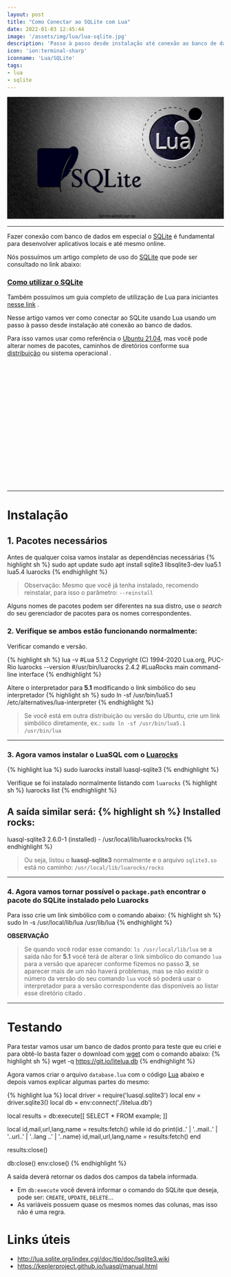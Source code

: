 ```yaml
---
layout: post
title: "Como Conectar ao SQLite com Lua"
date: 2022-01-03 12:45:44
image: '/assets/img/lua/lua-sqlite.jpg'
description: 'Passo à passo desde instalação até conexão ao banco de dados.'
icon: 'ion:terminal-sharp'
iconname: 'Lua/SQLite'
tags:
- lua
- sqlite
---
```


![Como Conectar ao SQLite com Lua](/assets/img/lua/lua-sqlite.jpg)

---

Fazer conexão com banco de dados em especial o [SQLite](https://terminalroot.com.br/2021/02/como-utilizar-o-sqlite.html) é fundamental para desenvolver aplicativos locais e até mesmo online.

Nós possuímos um artigo completo de uso do [SQLite](https://terminalroot.com.br/2021/02/como-utilizar-o-sqlite.html) que pode ser consultado no link abaixo:
### [Como utilizar o SQLite](https://terminalroot.com.br/2021/02/como-utilizar-o-sqlite.html)

Também possuímos um guia completo de utilização de Lua para iniciantes [nesse link](https://terminalroot.com.br/lua) .

Nesse artigo vamos ver como conectar ao SQLite usando Lua usando um passo à passo desde instalação até conexão ao banco de dados. 

Para isso vamos usar como referência o [Ubuntu 21.04](https://terminalroot.com.br/tags#ubuntu), mas você pode alterar nomes de pacotes, caminhos de diretórios conforme sua [distribuição](https://terminalroot.com.br/tags#distro) ou sistema operacional .


<!-- SQUARE - GAMES ROOT -->
<script async src="//pagead2.googlesyndication.com/pagead/js/adsbygoogle.js"></script>
<ins class="adsbygoogle"
style="display:inline-block;width:336px;height:280px"
data-ad-client="ca-pub-2838251107855362"
data-ad-slot="5351066970"></ins>
<script>
(adsbygoogle = window.adsbygoogle || []).push({});
</script>

---

# Instalação 

## 1. Pacotes necessários
Antes de qualquer coisa vamos instalar as dependências necessárias
{% highlight sh %}
sudo apt update
sudo apt install sqlite3 libsqlite3-dev lua5.1 lua5.4 luarocks
{% endhighlight %}
> Observação: Mesmo que você já tenha instalado, recomendo reinstalar, para isso o parâmetro: `--reinstall`

Alguns nomes de pacotes podem ser diferentes na sua distro, use o *search* do seu gerenciador de pacotes para os nomes correspondentes.

### 2. Verifique se ambos estão funcionando normalmente:
Verificar comando e versão.

{% highlight sh %}
lua -v
#Lua 5.1.2  Copyright (C) 1994-2020 Lua.org, PUC-Rio
luarocks --version
#/usr/bin/luarocks 2.4.2
#LuaRocks main command-line interface
{% endhighlight %}

Altere o interpretador para **5.1** modificando o link simbólico do seu interpretador
{% highlight sh %}
sudo ln -sf /usr/bin/lua5.1 /etc/alternatives/lua-interpreter
{% endhighlight %}
> Se você está em outra distribuição ou versão do Ubuntu, crie um link simbólico diretamente, ex.: `sudo ln -sf /usr/bin/lua5.1 /usr/bin/lua`

---

### 3. Agora vamos instalar o LuaSQL com o [Luarocks](https://terminalroot.com.br/lua/#luarocks)
{% highlight lua %}
sudo luarocks install luasql-sqlite3
{% endhighlight %}

Verifique se foi instalado normalmente listando com `luarocks`
{% highlight sh %}
luarocks list
{% endhighlight %}

A saída similar será:
{% highlight sh %}
Installed rocks:
----------------

luasql-sqlite3
   2.6.0-1 (installed) - /usr/local/lib/luarocks/rocks
{% endhighlight %}
> Ou seja, listou o **luasql-sqlite3** normalmente e o arquivo `sqlite3.so` está no caminho: `/usr/local/lib/luarocks/rocks`


<!-- RECTANGLE 2 - OnParagragraph -->
<script async src="//pagead2.googlesyndication.com/pagead/js/adsbygoogle.js"></script>
<ins class="adsbygoogle"
style="display:block; text-align:center;"
data-ad-layout="in-article"
data-ad-format="fluid"
data-ad-client="ca-pub-2838251107855362"
data-ad-slot="8549252987"></ins>
<script>
(adsbygoogle = window.adsbygoogle || []).push({});
</script>

---

### 4. Agora vamos tornar possível o `package.path` encontrar o pacote do SQLite instalado pelo Luarocks
Para isso crie um link simbólico com o comando abaixo:
{% highlight sh %}
sudo ln -s /usr/local/lib/lua /usr/lib/lua
{% endhighlight %}

**OBSERVAÇÃO**
> Se quando você rodar esse comando: `ls /usr/local/lib/lua` se a saída não for **5.1** você terá de alterar o link simbólico do comando `lua` para a versão que aparecer conforme fizemos no passo **3**, se aparecer mais de um não haverá problemas, mas se não existir o número da versão do seu comando `lua` você só poderá usar o interpretador para a versão correspondente das disponíveis ao listar esse diretório citado .

---

# Testando
Para testar vamos usar um banco de dados pronto para teste que eu criei e para obtê-lo basta fazer o download com [wget](https://terminalroot.com.br/2019/05/aprenda-a-explorar-o-comando-wget.html) com o comando abaixo:
{% highlight sh %}
wget -q https://git.io/litelua.db
{% endhighlight %}

Agora vamos criar o arquivo `database.lua` com o código [Lua](https://terminalroot.com.br/lua) abaixo e depois vamos explicar algumas partes do mesmo:

{% highlight lua %}
local driver = require('luasql.sqlite3')
local env = driver.sqlite3()
local db = env:connect('./litelua.db')

local results = db:execute[[
  SELECT * FROM example;
]]

local id,mail,url,lang,name = results:fetch()
while id do
  print(id..' | '..mail..' | '..url..' | '..lang ..' | '..name)
  id,mail,url,lang,name = results:fetch()
end

results:close()

db:close()
env:close()
{% endhighlight %}

A saída deverá retornar os dados dos campos da tabela informada.

+ Em `db:execute` você deverá informar o comando do SQLite que deseja, pode ser: `CREATE`, `UPDATE`, `DELETE`...
+ As variáveis possuem quase os mesmos nomes das colunas, mas isso não é uma regra.

# Links úteis
+ <http://lua.sqlite.org/index.cgi/doc/tip/doc/lsqlite3.wiki>
+ <https://keplerproject.github.io/luasql/manual.html>


